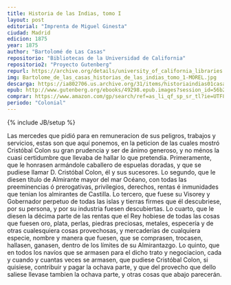 ```yaml
---
title: Historia de las Indias, tomo I
layout: post
editorial: "Imprenta de Miguel Ginesta"
ciudad: Madrid
edicion: 1875
year: 1875
author: "Bartolomé de Las Casas"
repositorio: "Bibliotecas de la Universidad de California"
repositorio2: "Proyecto Gutenberg"
repurl: https://archive.org/details/university_of_california_libraries
img: Bartolome_de_las_casas_historias_de_las_indias_tomo_1-MOREL.jpg
descarga: https://ia802706.us.archive.org/31/items/historiaindias01casarich/historiaindias01casarich_bw.pdf
epub: http://www.gutenberg.org/ebooks/49298.epub.images?session_id=56b234db0ded45306dce8647c8c495be5425c064
comprar: https://www.amazon.com/gp/search/ref=as_li_qf_sp_sr_tl?ie=UTF8&tag=morelcoop-20&keywords=bartolomé de las casas&index=aps&camp=1789&creative=9325&linkCode=ur2&linkId=1df54a1357b17ec9e837e5e990d3dfbb
periodo: "Colonial"
---
```

{% include JB/setup %}

Las mercedes que pidió para en remuneracion de sus peligros, trabajos y servicios, estas son que aquí ponemos, en la peticion de las cuales mostró Cristóbal Colon su gran prudencia y ser de ánimo generoso, y no ménos la cuasi certidumbre que llevaba de hallar lo que pretendia. Primeramente, que le honrasen armándole caballero de espuelas doradas, y que se pudiese llamar D. Cristóbal Colon, él y sus sucesores. Lo segundo, que le diesen título de Almirante mayor del mar Océano, con todas las preeminencias ó prerogativas, privilegios, derechos, rentas é inmunidades que tenian los almirantes de Castilla. Lo tercero, que fuese su Visorey y Gobernador perpetuo de todas las islas y tierras firmes que él descubriese, por su persona, y por su industria fuesen descubiertas. Lo cuarto, que le diesen la décima parte de las rentas que el Rey hobiese de todas las cosas que fuesen oro, plata, perlas, piedras preciosas, metales, especería y de otras cualesquiera cosas provechosas, y mercaderías de cualquiera especie, nombre y manera que fuesen, que se comprasen, trocasen, hallasen, ganasen, dentro de los límites de su Almirantazgo. Lo quinto, que en todos los navíos que se armasen para el dicho trato y negociacion, cada y cuando y cuantas veces se armasen, que pudiese Cristóbal Colon, si quisiese, contribuir y pagar la ochava parte, y que del provecho que dello saliese llevase tambien la ochava parte, y otras cosas que abajo parecerán. 
